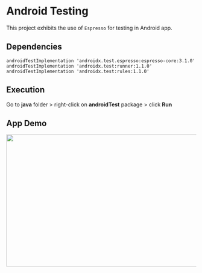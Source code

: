 # Android Testing
This project exhibits the use of `Espresso` for testing in Android app.

## Dependencies
```
androidTestImplementation 'androidx.test.espresso:espresso-core:3.1.0'
androidTestImplementation 'androidx.test:runner:1.1.0'
androidTestImplementation 'androidx.test:rules:1.1.0'
```

## Execution
Go to **java** folder > right-click on **androidTest** package > click **Run**

## App Demo
<img src="https://i.gyazo.com/1870270dd2c225cae92961214a7735a1.gif" width="650px" height="350px" />
